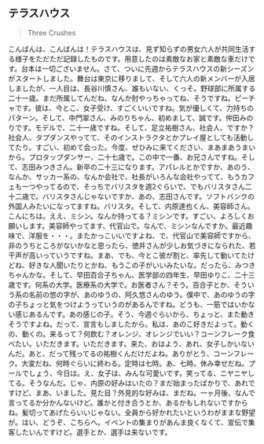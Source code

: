 ## テラスハウス

> Three Crushes



こんばんは、こんばんは！テラスハウスは、見ず知らずの男女六人が共同生活する様子をただただ記録したものです。用意したのは素敵なお家と素敵な車だけです。台本は一切ございません。さて、ついに先週からテラスハウスの新シーズンがスタートしました。舞台は東京に移りまして、そして六人の新メンバーが入居しましたが、一人目は、長谷川慎さん、誰もいない、くっそ。野球部に所属する二十一歳。まだ所属してんだね、なんか肘やっちゃってね、そうですね。ピーチャです。彼は、今とこ、女子受け、すごくいいですね。気が優しくて、力持ちのパターン。そして、中門翠さん、みのりちゃん、初めまして、誠です。仲田みのりです。モデルで、二十一歳ですね。そして、足立祐樹さん、社会人、ですか？社会人、タプダンスやってて、そのインストラクタとかプレイ屋としても活動してたり。すごい、初めて会った。今度、ぜひみに来てください、まあまあうまいから。プロタップダンサー、二十七歳で。この中で一番、お兄さんですね。そして、志田みつきさん。新卒の二十三になります。アパレルとかですか、あのう、なんか、サッカー系の、なんか会社で、社長がいろんな会社やってて、もうカフェも一つやってるので、そっちでバリスタを週2ぐらいで、でもバリスタさん二十二歳で。バリスタさんじゃないですか、あの、志田さんです。ソフトバンクの外国人みたいになってますね。バリスタ。そして、内原達也くん、美容師さん。こんにちは。ええ、ミシン。なんか持ってる？ミシンです。すごい、よろしくお願いします。美容師やってます、代官山で。なんで、ミシンなんですか。最近趣味で、洋服を・・・。またかっこいいですよね、で、代官山で美容師ですから、非のうちところがないかなと思ったら、徳井さんが少しお気づきになられた、若干声が高いっていうですね。まあ、でも、今とこ彼が割と、率先して動いてたけどね、好きな人聞いたりとかね、もうこの子がいいみたいな。だったら、みつきちゃんかな。そして、早田百合子ちゃん、医学部の四年生、早田ゆりこ、二十三歳です。何系の大学。医療系の大学で。お医者さん？そう。百合子とか、そういう系の名前の悠の字が、あのゆうの、阿久悠さんのゆう。僕中で、あのゆうの字の子ちょっと気をつけようっていうのがあるんですね。どうも、一筋ではいかない感じあるんです。あの感じの子。そう、今週ぐらいから、ちょっと、また動きそうですよね。だって、宣言もしましたから。私は、あのこ好きだよって。動くの、動くの。来るって？何飲む？オレンジ、オレンジでいい？コーンフレーク食べたい。いただきます。いただきます。来た、おはよう、あれ、女子しかいないんだ。あと、だって残ってるの祐樹くんだけだよね。ありがとう、コーンフレーク。大変だね、何時ぐらいに終わる。定時は七時。あ、七時。休み幸せだね。プールでしょう、今日は。え、女子は、みんな可愛いです。笑ってる、ニヤニヤしてる。そうなんだ。じゃ、内原の好みはいたの？まだ始まったばかりで、あれですけど、まあ、いました。見た目？外見的な好みは、まだね。一ヶ月後、なんで言ってるか分かんないけど。誰かと付き合うとか、あるかもしれないですからね。髪切ってあげたらいいじゃない。全員から好かれたいというわがままな野望が。はい、どうぞ、こちらへ。イベントの集まりがあんま良くなくて、宣伝で集客したいんですけど。選手とか、選手は来ないです。